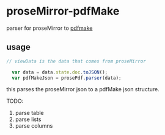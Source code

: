 # proseMirror-pdfMake
parser for proseMirror to [pdfmake](https://www.pdfmake.org)

## usage
```javascript
// viewData is the data that comes from proseMirror

  var data = data.state.doc.toJSON();
  var pdfMakeJson = prosePdf.parser(data);
```
this parses the proseMirror json to a pdfMake json structure.

TODO: 
1. parse table
2. parse lists
3. parse columns
